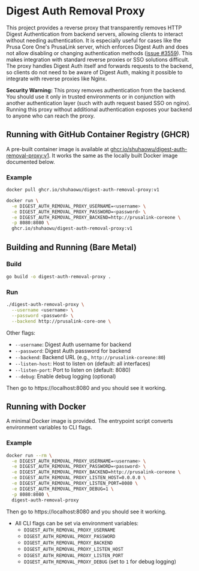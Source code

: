 # Digest Auth Removal Proxy

This project provides a reverse proxy that transparently removes HTTP Digest Authentication from backend servers, allowing clients to interact without needing authentication. It is especially useful for cases like the Prusa Core One's PrusaLink server, which enforces Digest Auth and does not allow disabling or changing authentication methods ([issue #3559](https://github.com/prusa3d/Prusa-Firmware-Buddy/issues/3559)). This makes integration with standard reverse proxies or SSO solutions difficult. The proxy handles Digest Auth itself and forwards requests to the backend, so clients do not need to be aware of Digest Auth, making it possible to integrate with reverse proxies like Nginx.

**Security Warning:**
This proxy removes authentication from the backend. You should use it only in trusted environments or in conjunction with another authentication layer (such with auth request based SSO on nginx). Running this proxy without additional authentication exposes your backend to anyone who can reach the proxy.

## Running with GitHub Container Registry (GHCR)

A pre-built container image is available at [ghcr.io/shuhaowu/digest-auth-removal-proxy:v1](https://github.com/shuhaowu/digest-auth-removal-proxy/pkgs/container/digest-auth-removal-proxy). It works the same as the locally built Docker image documented below.

### Example

```sh
docker pull ghcr.io/shuhaowu/digest-auth-removal-proxy:v1

docker run \
  -e DIGEST_AUTH_REMOVAL_PROXY_USERNAME=<username> \
  -e DIGEST_AUTH_REMOVAL_PROXY_PASSWORD=<password> \
  -e DIGEST_AUTH_REMOVAL_PROXY_BACKEND=http://prusalink-coreone \
  -p 8080:8080 \
  ghcr.io/shuhaowu/digest-auth-removal-proxy:v1
```

## Building and Running (Bare Metal)

### Build

```sh
go build -o digest-auth-removal-proxy .
```

### Run

```sh
./digest-auth-removal-proxy \
  --username <username> \
  --password <password> \
  --backend http://prusalink-core-one \
```

Other flags:

- `--username`: Digest Auth username for backend
- `--password`: Digest Auth password for backend
- `--backend`: Backend URL (e.g., `http://prusalink-coreone:80`)
- `--listen-host`: Host to listen on (default: all interfaces)
- `--listen-port`: Port to listen on (default: 8080)
- `--debug`: Enable debug logging (optional)

Then go to https://localhost:8080 and you should see it working.

## Running with Docker

A minimal Docker image is provided. The entrypoint script converts environment variables to CLI flags.

### Example

```sh
docker run --rm \
  -e DIGEST_AUTH_REMOVAL_PROXY_USERNAME=<username> \
  -e DIGEST_AUTH_REMOVAL_PROXY_PASSWORD=<password> \
  -e DIGEST_AUTH_REMOVAL_PROXY_BACKEND=http://prusalink-coreone \
  -e DIGEST_AUTH_REMOVAL_PROXY_LISTEN_HOST=0.0.0.0 \
  -e DIGEST_AUTH_REMOVAL_PROXY_LISTEN_PORT=8080 \
  -e DIGEST_AUTH_REMOVAL_PROXY_DEBUG=1 \
  -p 8080:8080 \
  digest-auth-removal-proxy
```

Then go to https://localhost:8080 and you should see it working.

- All CLI flags can be set via environment variables:
  - `DIGEST_AUTH_REMOVAL_PROXY_USERNAME`
  - `DIGEST_AUTH_REMOVAL_PROXY_PASSWORD`
  - `DIGEST_AUTH_REMOVAL_PROXY_BACKEND`
  - `DIGEST_AUTH_REMOVAL_PROXY_LISTEN_HOST`
  - `DIGEST_AUTH_REMOVAL_PROXY_LISTEN_PORT`
  - `DIGEST_AUTH_REMOVAL_PROXY_DEBUG` (set to `1` for debug logging)
